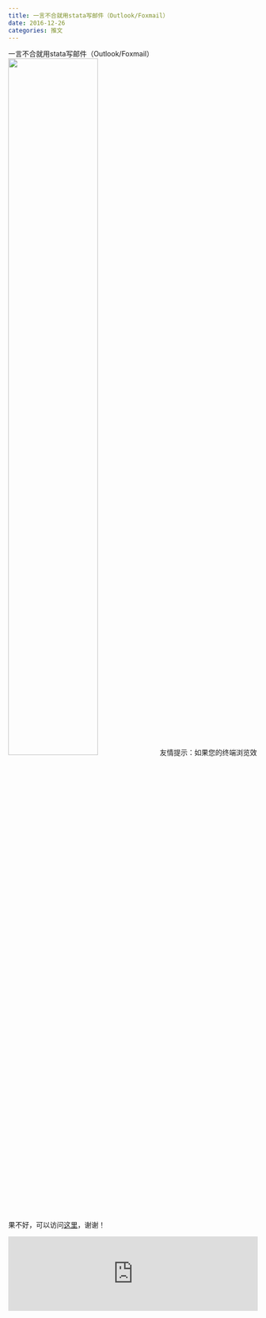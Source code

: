 ```yaml
---
title: 一言不合就用stata写邮件（Outlook/Foxmail）
date: 2016-12-26
categories: 推文
---
```

一言不合就用stata写邮件（Outlook/Foxmail）
<img src="http://mmbiz.qpic.cn/mmbiz_jpg/ACviaWTBFxhas3DwqEtQWdD4YaeNA0aHdZPyoXYyOFstGzFPia6QXpvtIJbSllgic0Hd3loEvZNXwD9WoHwS70VEw/0?wx_fmt=jpeg" style="width: 60%; height: auto;"/><!--more-->
友情提示：如果您的终端浏览效果不好，可以访问[这里](https://stata-club.github.io/stata_article/2016-12-26.html)，谢谢！
<iframe src="https://stata-club.github.io/stata_article/2016-12-26.html" id="iframepage" frameborder="0" scrolling="no" marginheight="0" marginwidth="0" width="100%" onLoad="iFrameHeight()"></iframe>
<script type="text/javascript" language="javascript">
function iFrameHeight() {
var ifm= document.getElementById("iframepage");
var subWeb = document.frames ? document.frames["iframepage"].document : ifm.contentDocument;   
if(ifm != null && subWeb != null) {
 ifm.height = subWeb.body.scrollHeight;
} 
} 
</script> 
